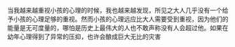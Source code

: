 当我越来越重视小孩的心理的时候，我也越来越发现，所见之大人几乎没有一个给予小孩的心理足够的重视。然而小孩的心理远应比大人需要受到重视，因为他们的能量是无可度量的，哪怕是历史上最伟大的人也不敢声称没有人会超过他。如果在幼年心理得到了异常的压抑，也许会酿成巨大无比的灾害
